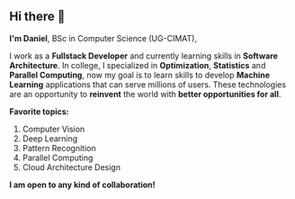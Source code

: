 ## Hi there 👋

**I'm Daniel**, BSc in Computer Science (UG-CIMAT),

I work as a **Fullstack Developer** and currently learning skills in **Software Architecture**. In college, I specialized in **Optimization**, **Statistics** and **Parallel Computing**, now my goal is to learn skills to develop **Machine Learning** applications that can serve millions of users. These technologies are an opportunity to **reinvent** the world with **better opportunities for all**. 


**Favorite topics:**
1. Computer Vision
2. Deep Learning
3. Pattern Recognition
4. Parallel Computing
5. Cloud Architecture Design


**I am open to any kind of collaboration!**
